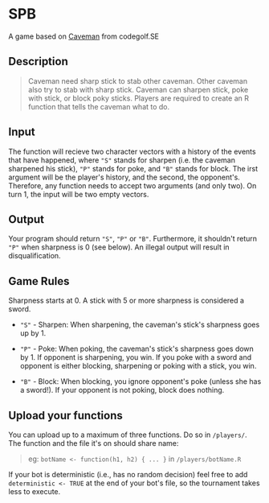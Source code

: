 # SPB
A game based on [Caveman](https://codegolf.stackexchange.com/questions/34968/caveman-duels-or-me-poke-you-with-sharp-stick) from codegolf.SE

## Description
> Caveman need sharp stick to stab other caveman. Other caveman also try to stab with sharp stick. Caveman can sharpen stick, poke with stick, or block poky sticks.
Players are required to create an R function that tells the caveman what to do.

## Input
The function will recieve two character vectors with a history of the events that have happened, where `"S"` stands for sharpen (i.e. the caveman sharpened his stick), `"P"` stands for poke, and `"B"` stands for block. The irst argument will be the player's history, and the second, the opponent's. Therefore, any function needs to accept two arguments (and only two).
On turn 1, the input will be two empty vectors.

## Output
Your program should return `"S"`, `"P"` or `"B"`. Furthermore, it shouldn't return `"P"` when sharpness is 0 (see below). An illegal output will result in disqualification.

## Game Rules
Sharpness starts at 0. A stick with 5 or more sharpness is considered a sword.

- `"S"` - Sharpen:
When sharpening, the caveman's stick's sharpness goes up by 1.

- `"P"` - Poke:
When poking, the caveman's stick's sharpness goes down by 1. If opponent is sharpening, you win. If you poke with a sword and opponent is either blocking, sharpening or poking with a stick, you win.

- `"B"` - Block:
When blocking, you ignore opponent's poke (unless she has a sword!). If your opponent is not poking, block does nothing.

## Upload your functions
You can upload up to a maximum of three functions. Do so in `/players/`.
The function and the file it's on should share name:
> eg: `botName <- function(h1, h2) { ... }` in `/players/botName.R`

If your bot is deterministic (i.e., has no random decision) feel free to add  `deterministic <- TRUE` at the end of your bot's file, so the tournament takes less to execute.
